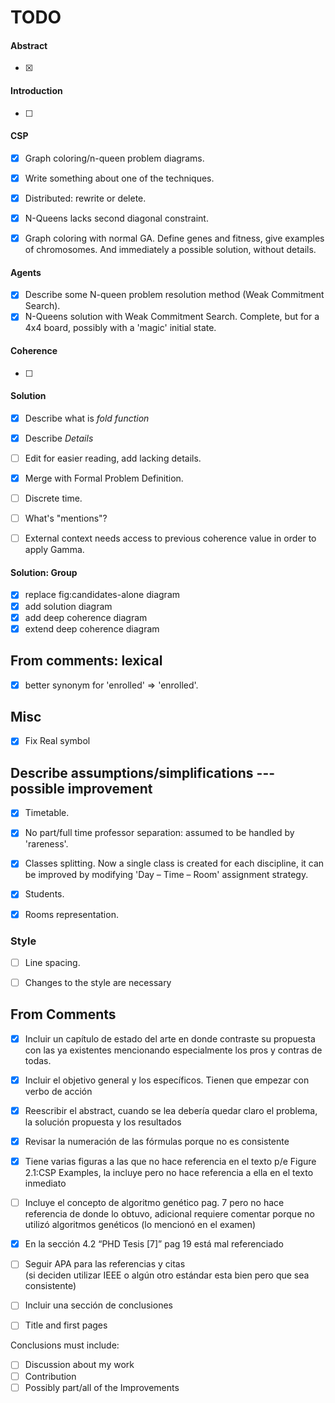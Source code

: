 TODO
====


#### Abstract

- [x]

#### Introduction

- [ ]


#### CSP

- [x] Graph coloring/n-queen problem diagrams.
- [x] Write something about one of the techniques.
- [x] Distributed: rewrite or delete.
- [x] N-Queens lacks second diagonal constraint.

- [x] Graph coloring with normal GA. Define genes and fitness, give examples of
      chromosomes. And immediately a possible solution, without details.

#### Agents

- [x] Describe some N-queen problem resolution method (Weak Commitment Search).
- [x] N-Queens solution with Weak Commitment Search. Complete, but for a
      4x4 board, possibly with a 'magic' initial state.

#### Coherence

- [ ]

#### Solution

- [x] Describe what is _fold function_
- [x] Describe _Details_
- [ ] Edit for easier reading, add lacking details.
- [x] Merge with Formal Problem Definition.

- [ ] Discrete time.
- [ ] What's "mentions"?
- [ ] External context needs access to previous coherence value in order to
      apply Gamma.


#### Solution: Group

- [x] replace fig:candidates-alone diagram
- [x] add solution diagram
- [x] add deep coherence diagram
- [x] extend deep coherence diagram

## From comments: lexical
- [x] better synonym for 'enrolled' => 'enrolled'.

## Misc

- [x] Fix Real symbol

## Describe assumptions/simplifications --- possible improvement
- [x] Timetable.
- [x] No part/full time professor separation: assumed to be handled by 'rareness'.
- [x] Classes splitting. Now a single class is created for each discipline,
      it can be improved by modifying 'Day – Time – Room' assignment strategy.
- [x] Students.
- [x] Rooms representation.


### Style

- [ ] Line spacing.
- [ ] Changes to the style are necessary


## From Comments

- [x] Incluir un capítulo de estado del arte en donde contraste su propuesta con
      las ya existentes mencionando especialmente los pros y contras de todas.
- [x] Incluir el objetivo general y los específicos.  Tienen que empezar con verbo de acción
- [x] Reescribir el abstract,  cuando se lea debería quedar claro el problema,
      la solución propuesta y los resultados

- [x] Revisar la numeración de las fórmulas porque no es consistente
- [x] Tiene varias figuras a las que no hace referencia en el texto
      p/e Figure 2.1:CSP Examples,  la incluye pero no hace referencia a ella
      en el texto inmediato
- [ ] Incluye el concepto de algoritmo genético pag. 7 pero no hace referencia
      de donde lo obtuvo,  adicional requiere comentar porque no utilizó
      algoritmos genéticos (lo mencionó en el examen)
- [x] En la sección 4.2 “PHD Tesis [7]” pag 19 está mal referenciado
- [ ] Seguir APA para las referencias y citas  
      (si deciden utilizar IEEE o algún otro estándar esta bien pero que sea consistente)

- [ ] Incluir una sección de conclusiones

- [ ] Title and first pages

Conclusions must include:
  - [ ] Discussion about my work
  - [ ] Contribution
  - [ ] Possibly part/all of the Improvements

